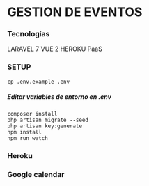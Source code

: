 # GESTION DE EVENTOS

### Tecnologías

LARAVEL 7
VUE 2
HEROKU PaaS

### SETUP
```
cp .env.example .env
```
##### Editar variables de entorno en .env
```
composer install
php artisan migrate --seed
php artisan key:generate
npm install
npm run watch
```

### Heroku
### Google calendar



